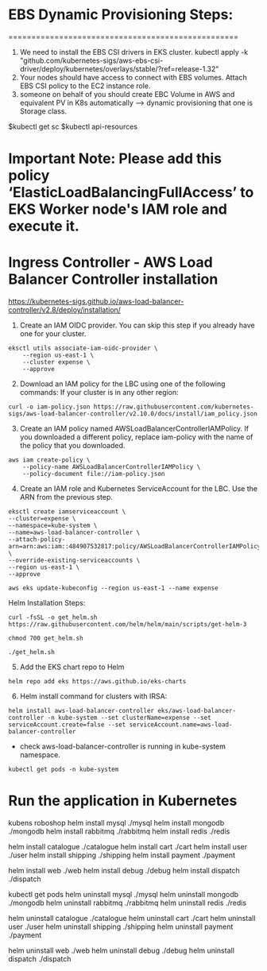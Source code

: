 # EBS Dynamic Provisioning  Steps:
==================================================
1. We need to install the EBS CSI drivers in EKS cluster.
kubectl apply -k "github.com/kubernetes-sigs/aws-ebs-csi-driver/deploy/kubernetes/overlays/stable/?ref=release-1.32"
2. Your nodes should have access to connect with EBS volumes. Attach EBS CSI policy to the EC2 instance role.
3. someone on behalf of you should create EBC Volume in AWS and equivalent PV in K8s automatically --> dynamic provisioning that one is Storage class.

$kubectl get sc
$kubectl api-resources

# Important Note: Please add this policy ‘ElasticLoadBalancingFullAccess’ to EKS Worker node's IAM role and execute it.

# Ingress Controller - AWS Load Balancer Controller installation
https://kubernetes-sigs.github.io/aws-load-balancer-controller/v2.8/deploy/installation/

1. Create an IAM OIDC provider. You can skip this step if you already have one for your cluster.
```
eksctl utils associate-iam-oidc-provider \
    --region us-east-1 \
    --cluster expense \
    --approve
```

2. Download an IAM policy for the LBC using one of the following commands:
If your cluster is in any other region:
```
curl -o iam-policy.json https://raw.githubusercontent.com/kubernetes-sigs/aws-load-balancer-controller/v2.10.0/docs/install/iam_policy.json
```

3. Create an IAM policy named AWSLoadBalancerControllerIAMPolicy. If you downloaded a different policy, replace iam-policy with the name of the policy that you downloaded.
```
aws iam create-policy \
    --policy-name AWSLoadBalancerControllerIAMPolicy \
    --policy-document file://iam-policy.json
```

4. Create an IAM role and Kubernetes ServiceAccount for the LBC. Use the ARN from the previous step.
```
eksctl create iamserviceaccount \
--cluster=expense \
--namespace=kube-system \
--name=aws-load-balancer-controller \
--attach-policy-arn=arn:aws:iam::484907532817:policy/AWSLoadBalancerControllerIAMPolicy \
--override-existing-serviceaccounts \
--region us-east-1 \
--approve
```

```
aws eks update-kubeconfig --region us-east-1 --name expense
```

Helm Installation Steps:
```
curl -fsSL -o get_helm.sh https://raw.githubusercontent.com/helm/helm/main/scripts/get-helm-3
```
```
chmod 700 get_helm.sh
```
```
./get_helm.sh
```

5. Add the EKS chart repo to Helm
```
helm repo add eks https://aws.github.io/eks-charts
```

6. Helm install command for clusters with IRSA:
```
helm install aws-load-balancer-controller eks/aws-load-balancer-controller -n kube-system --set clusterName=expense --set serviceAccount.create=false --set serviceAccount.name=aws-load-balancer-controller
```

* check aws-load-balancer-controller is running in kube-system namespace.
```
kubectl get pods -n kube-system
```

# Run the application in Kubernetes

kubens roboshop
helm install mysql ./mysql
helm install mongodb ./mongodb
helm install rabbitmq ./rabbitmq
helm install redis ./redis

helm install catalogue ./catalogue
helm install cart ./cart
helm install user ./user
helm install shipping ./shipping
helm install payment ./payment

helm install web ./web
helm install debug ./debug
helm install dispatch ./dispatch

kubectl get pods 
helm uninstall mysql ./mysql
helm uninstall mongodb ./mongodb
helm uninstall rabbitmq ./rabbitmq
helm uninstall redis ./redis

helm uninstall catalogue ./catalogue
helm uninstall cart ./cart
helm uninstall user ./user
helm uninstall shipping ./shipping
helm uninstall payment ./payment

helm uninstall web ./web
helm uninstall debug ./debug
helm uninstall dispatch ./dispatch




